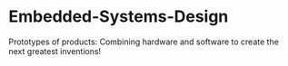Embedded-Systems-Design
=======================

Prototypes of products: Combining hardware and software to create the next greatest inventions!
